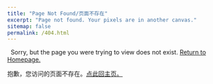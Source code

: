 ```yaml
---
title: "Page Not Found/页面不存在"
excerpt: "Page not found. Your pixels are in another canvas."
sitemap: false
permalink: /404.html
---
```




&nbsp;
Sorry, but the page you were trying to view does not exist. [Return to Homepage.](https://xizewang.github.io)

抱歉，您访问的页面不存在。[点此回主页。](https://xizewang.github.io)
